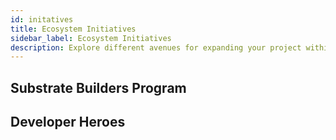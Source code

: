 ```yaml
---
id: initatives
title: Ecosystem Initiatives
sidebar_label: Ecosystem Initiatives
description: Explore different avenues for expanding your project within the Polkadot ecosystem.
---
```


## Substrate Builders Program

## Developer Heroes
